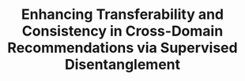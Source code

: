---
title: "Enhancing Transferability and Consistency in Cross-Domain Recommendations via Supervised Disentanglement"
authors:
- Yuhan Wang
- Qin Xie
- admin
- Mengzi Tang
- Lin Li
- Yongjian Liu

publication_types: ["1"]
publication: In *RecSys 2025*
publication_short: In *RecSys 2025*
publishDate: "2025-07-04"

abstract: 

#tags:
#- Source Themes
featured: true

links:
---